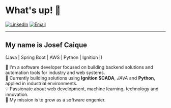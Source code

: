# What's up! 👋

[![LinkedIn](https://img.shields.io/badge/LinkedIn-Josef%20Caique-blue?logo=linkedin)](https://www.linkedin.com/in/josef-silva-a21b06220/)
[![Email](https://img.shields.io/badge/Email-contato@josefcaique.dev-blue)](mailto:jcaique10@gmail.com)

---

## My name is Josef Caique

(Java | Spring Boot | AWS | Python | Ignition |)

🧠 I'm a software developer focused on building backend solutions and automation tools for industry and web systems.  
👷 Currently building solutions using **Ignition SCADA**, *JAVA* and **Python**, applied in industrial environments.  
💡 Passionate about web development, machine learning, technology and innovation.  
🎯 My mission is to grow as a software engenier.
